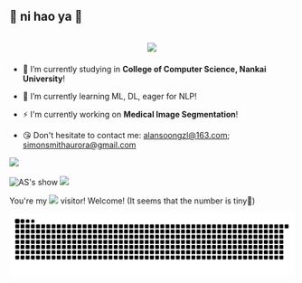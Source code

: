 ## 👋 ni hao ya 🥰

<h2 align="center">
  <img src="https://readme-typing-svg.demolab.com/?font=Fira+Code&pause=1000&width=435&lines=Hi%F0%9F%91%8B%2C+I%27m+Alan+Soong!;Welcome+to+my+homepage!;">
</h2>

- 🔭 I’m currently studying in **College of Computer Science, Nankai University**! 
- 🌱 I’m currently learning ML, DL, eager for NLP! 
- ⚡ I'm currently working on **Medical Image Segmentation**!

- 😘 Don't hesitate to contact me: alansoongzl@163.com; simonsmithaurora@gmail.com


![](http://github-profile-summary-cards.vercel.app/api/cards/profile-details?username=Alan-Soong&theme=nord_dark)


![AS's show](https://github-readme-stats-ha8o.vercel.app/api?username=Alan-Soong&hide_title=true&theme=transparent&count_private=true)
![](https://github-readme-stats-ha8o.vercel.app/api/top-langs/?username=Alan-Soong&layout=compact&Redventures-Movie-Quotes)

You're my ![](https://profile-counter.glitch.me/Alan-Soong/count.svg) visitor! Welcome! (It seems that the number is tiny🥺)

![亮色](https://raw.githubusercontent.com/Alan-Soong/Alan-Soong/output/github-contribution-grid-snake.svg)

<!--
**Alan-Soong/Alan-Soong** is a ✨ _special_ ✨ repository because its `README.md` (this file) appears on your GitHub profile.
![暗色](https://raw.githubusercontent.com/Alan-Soong/Alan-Soong/output/github-contribution-grid-snake-dark.svg)
Here are some ideas to get you started:
<h2 align="center">
  <img src="https://readme-typing-svg.demolab.com?font=Fira+Code&pause=1000&width=435&lines=Hi%F0%9F%91%8B%2C+I'm+Alan+Soong!🥰;Welcome+to+my+homepage!🥰;">
</h2>

- 👯 I’m looking to collaborate on ...
- 🤔 I’m looking for help with ...
- 💬 Ask me about ...

- 📫 How to reach me: ...
- 😄 Pronouns: ...
- ⚡ Fun fact: ...

![AS's show](https://github-readme-stats.vercel.app/api?username=Alan-Soong&hide_title=true&theme=transparent&count_private=true)
![](https://github-readme-stats.vercel.app/api/top-langs/?username=Alan-Soong&hide=false&layout=compact&hide_title=true&Redventures-Movie-Quotes)

 [![Typing SVG](https://readme-typing-svg.demolab.com?font=Fira+Code&pause=1000&width=435&lines=Hi%F0%9F%91%8B%2C+I'm+Alan-Soong!;Welcome+to+my+homepage!)](https://github.com/Alan-Soong)
-->
